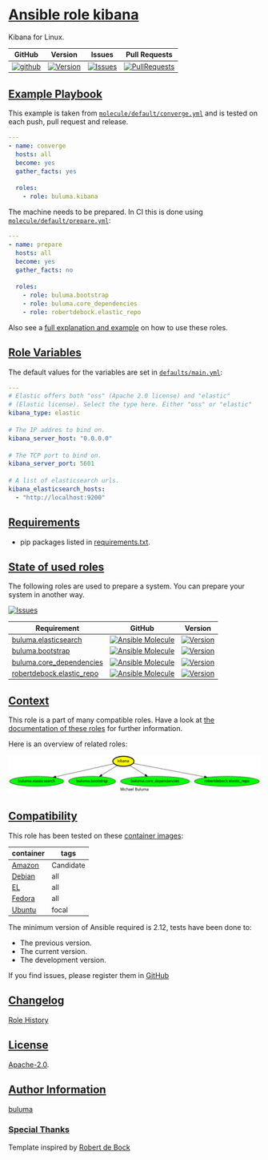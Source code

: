 # [Ansible role kibana](#kibana)

Kibana for Linux.

|GitHub|Version|Issues|Pull Requests|
|------|-------|------|-------------|
|[![github](https://github.com/buluma/ansible-role-kibana/actions/workflows/molecule.yml/badge.svg)](https://github.com/buluma/ansible-role-kibana/actions/workflows/molecule.yml)|[![Version](https://img.shields.io/github/release/buluma/ansible-role-kibana.svg)](https://github.com/buluma/ansible-role-kibana/releases/)|[![Issues](https://img.shields.io/github/issues/buluma/ansible-role-kibana.svg)](https://github.com/buluma/ansible-role-kibana/issues/)|[![PullRequests](https://img.shields.io/github/issues-pr-closed-raw/buluma/ansible-role-kibana.svg)](https://github.com/buluma/ansible-role-kibana/pulls/)|

## [Example Playbook](#example-playbook)

This example is taken from [`molecule/default/converge.yml`](https://github.com/buluma/ansible-role-kibana/blob/master/molecule/default/converge.yml) and is tested on each push, pull request and release.

```yaml
---
- name: converge
  hosts: all
  become: yes
  gather_facts: yes

  roles:
    - role: buluma.kibana
```

The machine needs to be prepared. In CI this is done using [`molecule/default/prepare.yml`](https://github.com/buluma/ansible-role-kibana/blob/master/molecule/default/prepare.yml):

```yaml
---
- name: prepare
  hosts: all
  become: yes
  gather_facts: no

  roles:
    - role: buluma.bootstrap
    - role: buluma.core_dependencies
    - role: robertdebock.elastic_repo
```

Also see a [full explanation and example](https://buluma.github.io/how-to-use-these-roles.html) on how to use these roles.

## [Role Variables](#role-variables)

The default values for the variables are set in [`defaults/main.yml`](https://github.com/buluma/ansible-role-kibana/blob/master/defaults/main.yml):

```yaml
---
# Elastic offers both "oss" (Apache 2.0 license) and "elastic"
# (Elastic license). Select the type here. Either "oss" or "elastic"
kibana_type: elastic

# The IP addres to bind on.
kibana_server_host: "0.0.0.0"

# The TCP port to bind on.
kibana_server_port: 5601

# A list of elasticsearch urls.
kibana_elasticsearch_hosts:
  - "http://localhost:9200"
```

## [Requirements](#requirements)

- pip packages listed in [requirements.txt](https://github.com/buluma/ansible-role-kibana/blob/master/requirements.txt).

## [State of used roles](#state-of-used-roles)

The following roles are used to prepare a system. You can prepare your system in another way.

[![Issues](https://img.shields.io/github/issues/buluma/ansible-role-kibana.svg)](https://github.com/buluma/ansible-role-kibana/issues/)

| Requirement | GitHub | Version |
|-------------|--------|--------|
|[buluma.elasticsearch](https://galaxy.ansible.com/buluma/elasticsearch)|[![Ansible Molecule](https://github.com/buluma/ansible-role-elasticsearch/actions/workflows/molecule.yml/badge.svg)](https://github.com/buluma/ansible-role-bootstrap/actions/workflows/molecule.yml)|[![Version](https://img.shields.io/github/release/buluma/ansible-role-elasticsearch.svg)](https://github.com/shadowwalker/ansible-role-elasticsearch)|
|[buluma.bootstrap](https://galaxy.ansible.com/buluma/bootstrap)|[![Ansible Molecule](https://github.com/buluma/ansible-role-bootstrap/actions/workflows/molecule.yml/badge.svg)](https://github.com/buluma/ansible-role-bootstrap/actions/workflows/molecule.yml)|[![Version](https://img.shields.io/github/release/buluma/ansible-role-bootstrap.svg)](https://github.com/shadowwalker/ansible-role-bootstrap)|
|[buluma.core_dependencies](https://galaxy.ansible.com/buluma/core_dependencies)|[![Ansible Molecule](https://github.com/buluma/ansible-role-core_dependencies/actions/workflows/molecule.yml/badge.svg)](https://github.com/buluma/ansible-role-bootstrap/actions/workflows/molecule.yml)|[![Version](https://img.shields.io/github/release/buluma/ansible-role-core_dependencies.svg)](https://github.com/shadowwalker/ansible-role-core_dependencies)|
|[robertdebock.elastic_repo](https://galaxy.ansible.com/buluma/robertdebock.elastic_repo)|[![Ansible Molecule](https://github.com/buluma/robertdebock.elastic_repo/actions/workflows/molecule.yml/badge.svg)](https://github.com/buluma/ansible-role-bootstrap/actions/workflows/molecule.yml)|[![Version](https://img.shields.io/github/release/buluma/robertdebock.elastic_repo.svg)](https://github.com/shadowwalker/robertdebock.elastic_repo)|

## [Context](#context)

This role is a part of many compatible roles. Have a look at [the documentation of these roles](https://buluma.github.io/) for further information.

Here is an overview of related roles:

![dependencies](https://raw.githubusercontent.com/buluma/ansible-role-kibana/png/requirements.png "Dependencies")

## [Compatibility](#compatibility)

This role has been tested on these [container images](https://hub.docker.com/u/buluma):

|container|tags|
|---------|----|
|[Amazon](https://hub.docker.com/repository/docker/buluma/amazonlinux/general)|Candidate|
|[Debian](https://hub.docker.com/repository/docker/buluma/debian/general)|all|
|[EL](https://hub.docker.com/repository/docker/buluma/enterpriselinux/general)|all|
|[Fedora](https://hub.docker.com/repository/docker/buluma/fedora/general)|all|
|[Ubuntu](https://hub.docker.com/repository/docker/buluma/ubuntu/general)|focal|

The minimum version of Ansible required is 2.12, tests have been done to:

- The previous version.
- The current version.
- The development version.

If you find issues, please register them in [GitHub](https://github.com/buluma/ansible-role-kibana/issues)

## [Changelog](#changelog)

[Role History](https://github.com/buluma/ansible-role-kibana/blob/master/CHANGELOG.md)

## [License](#license)

[Apache-2.0](https://github.com/buluma/ansible-role-kibana/blob/master/LICENSE).

## [Author Information](#author-information)

[buluma](https://buluma.github.io/)


### [Special Thanks](#special-thanks)

Template inspired by [Robert de Bock](https://github.com/robertdebock)
